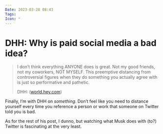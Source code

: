 ```yaml
---
Date: 2023-03-28 08:43
Tags: 
Icon: ❝
---
```


# DHH: Why is paid social media a bad idea?

> I don’t think everything ANYONE does is great. Not my good friends, not my coworkers, NOT MYSELF. This preemptive distancing from controversial figures when they do something you actually agree with is just so performative and pathetic.
> 
> DHH: ([world.hey.com](https://world.hey.com/dhh/why-is-paid-social-media-a-bad-idea-623a9c76))

Finally, I’m with DHH on _something_. Don’t feel like you need to distance yourself every time you reference a person or work that someone on Twitter told you is bad.

As for the rest of his post, I dunno, but watching what Musk does with (to?) Twitter is fascinating at the very least.
